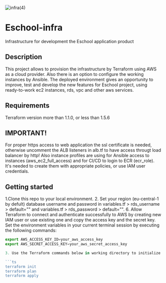 ![infra(4)](https://github.com/yurkooo97/infra-app/assets/43648928/1d331e7e-0e86-4fb9-87e4-679587f49893)
# Eschool-infra
Infrastructure for development the Eschool application product
## Description
This project allows to provision the infrastructure by Terraform using AWS as a cloud provider. Also there is an option to configure the working instances by Ansible. The deployed environment gives an opportunity to improve, test and develop the new features for Eschool project, using ready-to-work ec2 instances, rds, vpc and other aws services.
## Requirements
Terraform version more than 1.1.0, or less than 1.5.6


## IMPORTANT!
For proper https access to web application the ssl certificate is needed, otherwise uncomment the ALB listeners in alb.tf to have access througt load balancer by http!
Also instance profiles are using for Ansible access to instances (aws_ec2_full_access) and for CI/CD to login to ECR (ecr_role). It's needed to create them with appropriate policies, or use IAM user credentials.

## Getting started
1.Clone this repo to your local environment.
2. Set your region (eu-central-1 by defult) database username and password in variables.tf > rds_username > default="" and variables.tf > rds_password > default="".
6. Allow Terraform to connect and authenticate successfully to AWS by creating new IAM user or use existing one and copy the access key and the secret key. Set the environment variables in your current terminal session by executing the following commands:
   
```ts
export AWS_ACCESS_KEY_ID=your_aws_access_key
export AWS_SECRET_ACCESS_KEY=your_aws_secret_access_key

3. Use the Terraform commands below in working directory to initialize Terraform configuration, plan and provision the infrastructure:

```ts
terraform init
terraform plan
terraform apply
